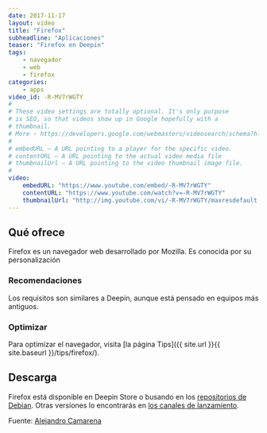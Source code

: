 ```yaml
---
date: 2017-11-17
layout: video
title: "Firefox"
subheadline: "Aplicaciones"
teaser: "Firefox en Deepin"
tags:
    - navegador
    - web
    - firefox
categories:
    - apps
video_id: -R-MV7rWGTY
#
# These video settings are totally optional. It's only purpose
# is SEO, so that videos show up in Google hopefully with a
# thumbnail.
# More › https://developers.google.com/webmasters/videosearch/schema?hl=en&rd=1
#
# embedURL – A URL pointing to a player for the specific video.
# contentURL – A URL pointing to the actual video media file
# thumbnailUrl – A URL pointing to the video thumbnail image file.
#
video:
    embedURL: "https://www.youtube.com/embed/-R-MV7rWGTY"
    contentURL: "https://www.youtube.com/watch?v=-R-MV7rWGTY"
    thumbnailUrl: "http://img.youtube.com/vi/-R-MV7rWGTY/maxresdefault.jpg"
---
```

<!--more-->

## Qué ofrece

Firefox es un navegador web desarrollado por Mozilla. Es conocida por su personalización

### Recomendaciones

Los requisitos son similares a Deepin, aunque está pensado en equipos más antiguos.

### Optimizar

Para optimizar el navegador, visita [la página Tips]({{ site.url }}{{ site.baseurl }}/tips/firefox/).

## Descarga

Firefox está disponible en Deepin Store o busando en los [repositorios de Debian](https://support.mozilla.org/es/kb/Instalar%20Firefox%20en%20GNU-Linux). Otras versiones lo encontrarás en [los canales de lanzamiento](https://www.mozilla.org/en-US/firefox/channel/desktop/).

Fuente: [Alejandro Camarena](https://www.youtube.com/channel/UCueXeAH1UD72MqwpIFWveXA)
